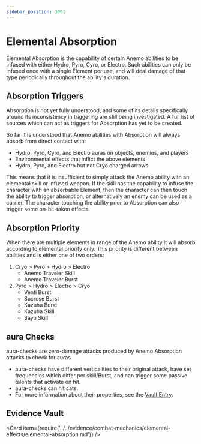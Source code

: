 ```yaml
---
sidebar_position: 3001
---
```


# Elemental Absorption

Elemental Absorption is the capability of certain Anemo abilities to be infused with either Hydro, Pyro, Cyro, or Electro. Such abilities can only be infused once with a single Element per use, and will deal damage of that type periodically throughout the ability's duration.

## Absorption Triggers

Absorption is not yet fully understood, and some of its details specifically around its inconsistency in triggering are still being investigated. A full list of sources which can act as triggers for Absorption has yet to be created.

So far it is understood that Anemo abilities with Absorption will always absorb from direct contact with:

* Hydro, Pyro, Cyro, and Electro auras on objects, enemies, and players
* Environmental effects that inflict the above elements
* Hydro, Pyro, and Electro but not Cryo charged arrows

This means that it is insufficient to simply attack the Anemo ability with an elemental skill or infused weapon. If the skill has the capability to infuse the character with an absorbable Element, then the character can then touch the ability to trigger absorption, or alternatively an enemy can be used as a carrier. The character touching the ability prior to Absorption can also trigger some on-hit-taken effects.

## Absorption Priority

When there are multiple elements in range of the Anemo ability it will absorb according to elemental priority only. This priority is different between abilities and is either one of two orders:

1. Cryo &gt; Pyro &gt; Hydro &gt; Electro
   * Anemo Traveler Skill
   * Anemo Traveler Burst
2. Pyro &gt; Hydro &gt; Electro &gt; Cryo
   * Venti Burst
   * Sucrose Burst
   * Kazuha Burst
   * Kazuha Skill
   * Sayu Skill

## aura Checks

aura-checks are zero-damage attacks produced by Anemo Absorption attacks to check for auras.

* aura-checks have different verticalities to their original attack, have set frequencies which differ per skill/Burst, and can trigger some passive talents that activate on hit.
* aura-checks can hit cats.
* For more information about their properties, see the [Vault Entry](../../evidence/combat-mechanics/elemental-effects/elemental-absorption.md#aura-check-properties).

## Evidence Vault

<Card item={require('../../evidence/combat-mechanics/elemental-effects/elemental-absorption.md')} />
